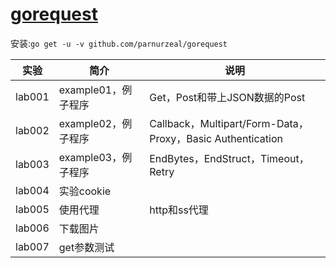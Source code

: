 # [gorequest](https://github.com/parnurzeal/gorequest/)
安装:`go get -u -v github.com/parnurzeal/gorequest`

|实验|简介|说明|
|---|---|---|
|lab001|example01，例子程序|Get，Post和带上JSON数据的Post|
|lab002|example02，例子程序|Callback，Multipart/Form-Data，Proxy，Basic Authentication|
|lab003|example03，例子程序|EndBytes，EndStruct，Timeout，Retry|
|lab004|实验cookie|
|lab005|使用代理|http和ss代理|
|lab006|下载图片||
|lab007|get参数测试|
